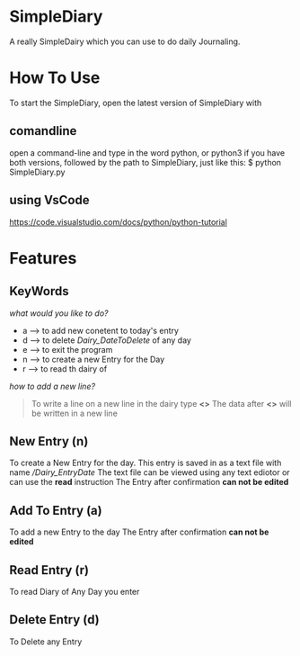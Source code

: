 # SimpleDiary
A really SimpleDairy which you can use to do daily Journaling.
# How To Use
To start the SimpleDiary, open the latest version of SimpleDiary with 
## comandline
open a command-line and type in the word python, 
or python3 if you have both versions,
followed by the path to SimpleDiary,
just like this: $ python SimpleDiary.py 
## using VsCode
https://code.visualstudio.com/docs/python/python-tutorial

# Features
## KeyWords
_what would you like to do?_
- a --> to add new conetent to today's entry
- d --> to delete _Dairy_DateToDelete_ of any day
- e --> to exit the program
- n --> to create a new Entry for the Day
- r --> to read th  dairy of 

_how to add a new line?_
> To write a line on a new line in the dairy type **<>** The data after **<>** will be written in a new line
## New Entry (n)
To create a New Entry for the day.
This entry is saved in as a text file with name _/Dairy_EntryDate_
The text file can be viewed using any text ediotor or can use the **read** instruction
The Entry after confirmation **can not be edited**
## Add To Entry (a)
To add a new Entry to the day 
The Entry after confirmation **can not be edited**
## Read Entry (r)
To read Diary of Any Day you enter
## Delete Entry (d)
To Delete any Entry
